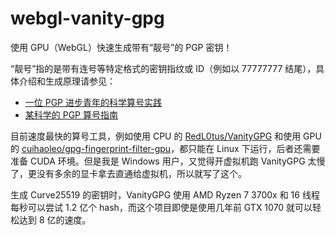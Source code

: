 # webgl-vanity-gpg

使用 GPU（WebGL）快速生成带有“靓号”的 PGP 密钥！

“靓号”指的是带有连号等特定格式的密钥指纹或 ID（例如以 77777777 结尾），具体介绍和生成原理请参见：

* [一位 PGP 进步青年的科学算号实践](https://www.douban.com/note/763978955/)
* [某科学的 PGP 算号指南](https://blog.dejavu.moe/posts/the-scientific-vanity-pgp-counting-guide/)

目前速度最快的算号工具，例如使用 CPU 的 [RedL0tus/VanityGPG](https://github.com/RedL0tus/VanityGPG) 和使用 GPU 的 [cuihaoleo/gpg-fingerprint-filter-gpu](https://github.com/cuihaoleo/gpg-fingerprint-filter-gpu)，都只能在 Linux 下运行，后者还需要准备 CUDA 环境。但是我是 Windows 用户，又觉得开虚拟机跑 VanityGPG 太慢了，更没有多余的显卡拿去直通给虚拟机，所以就写了这个。

生成 Curve25519 的密钥时，VanityGPG 使用 AMD Ryzen 7 3700x 和 16 线程每秒可以尝试 1.2 亿个 hash，而这个项目即使是使用几年前 GTX 1070 就可以轻松达到 8 亿的速度。
